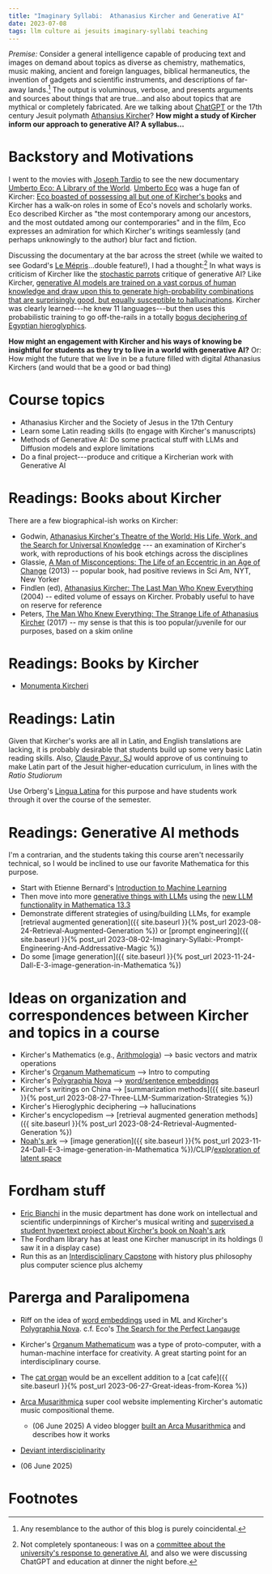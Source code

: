 ```yaml
---
title: "Imaginary Syllabi:  Athanasius Kircher and Generative AI"
date: 2023-07-08
tags: llm culture ai jesuits imaginary-syllabi teaching
---
```


*Premise:*  Consider a general intelligence capable of producing text and images on demand about topics as diverse as chemistry, mathematics, music making, ancient and foreign languages, biblical hermaneutics, the invention of gadgets and scientific instruments, and descriptions of far-away lands.[^1] The output is voluminous, verbose, and presents arguments and sources about things that are true...and also about topics that are mythical or completely fabricated. Are we talking about [ChatGPT](https://writings.stephenwolfram.com/2023/02/what-is-chatgpt-doing-and-why-does-it-work/) or the 17th century Jesuit polymath [Athansius Kircher](https://en.wikipedia.org/wiki/Athanasius_Kircher)? **How might a study of Kircher inform our approach to generative AI? A syllabus...**   

# Backstory and Motivations

I went to the movies with [Joseph Tardio](https://amzn.to/3PNyQ02) to see the new documentary [Umberto Eco: A Library of the World](https://www.nytimes.com/2023/06/29/movies/umberto-eco-a-library-of-the-world-review.html). [Umberto Eco](https://en.wikipedia.org/wiki/Umberto_Eco) was a huge fan of Kircher: [Eco boasted of possessing all but one of Kircher's books](https://lithub.com/umberto-ecos-favorite-books-give-new-meaning-to-the-phrase-deep-cut/) and Kircher has a walk-on roles in some of Eco's novels and scholarly works.  Eco described Kircher as "the most contemporary among our ancestors, and the most outdated among our contemporaries" and in the film, Eco expresses an admiration for which Kircher's writings seamlessly (and perhaps unknowingly to the author) blur fact and fiction.

Discussing the documentary at the bar across the street (while we waited to see Godard's [Le Mépris](https://en.wikipedia.org/wiki/Contempt_(film))...double feature!), I had a thought:[^2] In what ways is criticism of Kircher like the [stochastic parrots](https://dl.acm.org/doi/10.1145/3442188.3445922) critique of generative AI? Like Kircher, [generative AI models are trained on a vast corpus of human knowledge and draw upon this to generate high-probability combinations that are surprisingly good, but equally susceptible to hallucinations](https://writings.stephenwolfram.com/2023/02/what-is-chatgpt-doing-and-why-does-it-work/).  Kircher was clearly learned---he knew 11 languages---but then uses this probabilistic training to go off-the-rails in a totally [bogus deciphering of Egyptian hieroglyphics](https://fathom.lib.uchicago.edu/1/777777122590/).

**How might an engagement with Kircher and his ways of knowing be insightful for students as they try to live in a world with generative AI?** Or:  How might the future that we live in be a future filled with digital Athanasius Kirchers (and would that be a good or bad thing)


# Course topics

- Athanasius Kircher and the Society of Jesus in the 17th Century
- Learn some Latin reading skills (to engage with Kircher's manuscripts)
- Methods of Generative AI: Do some practical stuff with LLMs and Diffusion models and explore limitations
- Do a final project---produce and critique a Kircherian work with Generative AI

# Readings: Books about Kircher

There are a few biographical-ish works on Kircher:

* Godwin, [Athanasius Kircher's Theatre of the World: His Life, Work, and the Search for Universal Knowledge](https://amzn.to/3tJE8ko) --- an examination of Kircher's work, with reproductions of his book etchings across the disciplines 
* Glassie, [A Man of Misconceptions: The Life of an Eccentric in an Age of Change](https://amzn.to/44j2dvq) (2013) -- popular book, had positive reviews in Sci Am, NYT, New Yorker
* Findlen (ed), [Athanasius Kircher: The Last Man Who Knew Everything](https://amzn.to/3D2iwAC) (2004) -- edited volume of essays on Kircher. Probably useful to have on reserve for reference 
* Peters, [The Man Who Knew Everything: The Strange Life of Athanasius Kircher](https://amzn.to/3XEfzQx) (2017) -- my sense is that this is too popular/juvenile for our purposes, based on a skim online 

# Readings: Books by Kircher

- [Monumenta Kircheri](https://gate.unigre.it/mediawiki/index.php/Monumenta_Kircheri)

# Readings: Latin

Given that Kircher's works are all in Latin, and English translations are lacking, it is probably desirable that students build up some very basic Latin reading skills.  Also, [Claude Pavur, SJ](https://amzn.to/3pD6avM) would approve of us continuing to make Latin part of the Jesuit higher-education curriculum, in lines with the *Ratio Studiorum*

Use Orberg's [Lingua Latina](https://amzn.to/44hu1jI) for this purpose and have students work through it over the course of the semester.   

# Readings: Generative AI methods

I'm a contrarian, and the students taking this course aren't necessarily technical, so I would be inclined to use our favorite Mathematica for this purpose.

- Start with Etienne Bernard's [Introduction to Machine Learning](https://www.wolfram-media.com/products/introduction-to-machine-learning/)
- Then move into more [generative things with LLMs](https://www.wolfram.com/wolfram-u/courses/language-integrations/new-llm-functionality-in-wolfram-language/) using the [new LLM functionality in Mathematica 13.3](https://writings.stephenwolfram.com/2023/06/llm-tech-and-a-lot-more-version-13-3-of-wolfram-language-and-mathematica/)
- Demonstrate different strategies of using/building LLMs, for example [retrieval augmented generation]({{ site.baseurl }}{% post_url 2023-08-24-Retrieval-Augmented-Generation %}) or [prompt engineering]({{ site.baseurl }}{% post_url 2023-08-02-Imaginary-Syllabi:-Prompt-Engineering-And-Addressative-Magic %})
- Do some [image generation]({{ site.baseurl }}{% post_url 2023-11-24-Dall-E-3-image-generation-in-Mathematica %})

# Ideas on organization and correspondences between Kircher and topics in a course

- Kircher's Mathematics (e.g., [Arithmologia](https://maa.org/press/periodicals/convergence/mathematical-treasure-kircher-s-arithmologia))  --> basic vectors and matrix operations
- Kircher's [Organum Mathematicum](https://gate.unigre.it/mediawiki/index.php/Athanasius_Kircher’s_Organum_mathematicum._On_the_Evolutionary_Improbability_of_an_Information_Processing_Innovation) --> Intro to computing
- Kircher's [Polygraphia Nova](https://en.wikipedia.org/wiki/Polygraphia_Nova) --> [word/sentence embeddings](https://en.wikipedia.org/wiki/Word_embedding)
- Kircher's writings on China --> [summarization methods]({{ site.baseurl }}{% post_url 2023-08-27-Three-LLM-Summarization-Strategies %})
- Kircher's Hieroglyphic deciphering --> hallucinations
- Kircher's encyclopedism --> [retrieval augmented generation methods]({{ site.baseurl }}{% post_url 2023-08-24-Retrieval-Augmented-Generation %})
- [Noah's ark](https://honorsbookculture.ace.fordham.edu/kirchers-encyclopedic-visions) --> [image generation]({{ site.baseurl }}{% post_url 2023-11-24-Dall-E-3-image-generation-in-Mathematica %})/CLIP/[exploration of latent space](https://writings.stephenwolfram.com/2023/07/generative-ai-space-and-the-mental-imagery-of-alien-minds/)

# Fordham stuff

 - [Eric Bianchi](https://www.fordham.edu/academics/departments/music/faculty-and-staff/eric-bianchi/) in the music department has done work on intellectual and scientific underpinnings of Kircher's musical writing and [supervised a student hypertext project about Kircher's book on Noah's ark](https://honorsbookculture.ace.fordham.edu/kirchers-encyclopedic-visions)
- The Fordham library has at least one Kircher manuscript in its holdings (I saw it in a display case)
 - Run this as an [Interdisciplinary Capstone](https://bulletin.fordham.edu/undergraduate/fordham-college-core-curriculum/capstone-courses/) with history plus philosophy plus computer science plus alchemy

# Parerga and Paralipomena

- Riff on the idea of [word embeddings](https://en.wikipedia.org/wiki/Word_embedding) used in ML and Kircher's [Polygraphia Nova](https://en.wikipedia.org/wiki/Polygraphia_Nova).  c.f. Eco's [The Search for the Perfect Langauge](https://amzn.to/43f3UIX)
- Kircher's [Organum Mathematicum](https://gate.unigre.it/mediawiki/index.php/Athanasius_Kircher’s_Organum_mathematicum._On_the_Evolutionary_Improbability_of_an_Information_Processing_Innovation) was a type of proto-computer, with a human-machine interface for creativity.  A great starting point for an interdisciplinary course.
- The [cat organ](https://en.wikipedia.org/wiki/Cat_organ) would be an excellent addition to a [cat cafe]({{ site.baseurl }}{% post_url 2023-06-27-Great-ideas-from-Korea %})
- [Arca Musarithmica](https://www.arca1650.info/about.html) super cool website implementing Kircher's automatic music compositional theme. 
    - (06 June 2025) A video blogger [built an Arca Musarithmica](https://www.youtube.com/watch?v=ko3kZr5N61I) and describes how it works

- [Deviant interdisciplinarity](https://www.jstor.org/stable/41932111?seq=1) 
- (06 June 2025) 


# Footnotes

[^1]: Any resemblance to the author of this blog is purely coincidental.
[^2]: Not completely spontaneous:  I was on a [committee about the university's response to generative AI](https://www.fordham.edu/media/home/departments-centers-and-offices/office-of-the-provost/pdfs/AI-Visioning-Committee-Recommendations.pdf), and also we were discussing ChatGPT and education at dinner the night before. 
